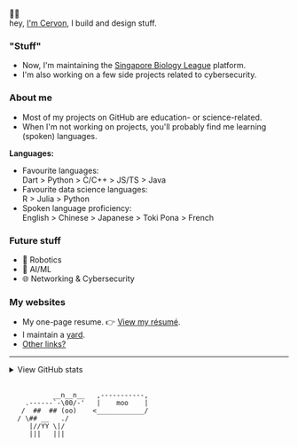 🙋‍♂️<br> hey, [I'm Cervon](https://cervonwong.com), I build and design stuff.

### "Stuff"
 - Now, I'm maintaining the [Singapore Biology League](https://sgbioleague.org) platform.
 - I'm also working on a few side projects related to cybersecurity.

### About me
 - Most of my projects on GitHub are education- or science-related.
 - When I'm not working on projects, you'll probably find me learning (spoken) languages.

**Languages:**
 - Favourite languages:<br>Dart > Python > C/C++ > JS/TS > Java
 - Favourite data science languages:<br>R > Julia > Python
 - Spoken language proficiency:<br>English > Chinese > Japanese > Toki Pona > French

### Future stuff
 - 🤖 Robotics
 - 🧠 AI/ML
 - 🌐 Networking & Cybersecurity

### My websites
 - My one-page resume. 👉 [View my résumé](https://cervonwong.com/resume). 
 - I maintain a [yard](https://yard.cervonwong.com).
 - [Other links?](https://links.cervonwong.com)

***
<details>
<summary>View GitHub stats</summary>
<img align="left" alt="Cervon Wong's GitHub stats" src="https://github-readme-stats.vercel.app/api?username=cervonwong&show_icons=true&include_all_commits=true"/>
</details>
<br>

```
           __n__n__   ,-----------,
    .------`-\00/-'   |    moo    | 
   /  ##  ## (oo)    <____________/ 
  / \## __   ./
     |//YY \|/
     |||   |||
```
